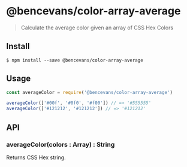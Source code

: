 # @bencevans/color-array-average

> Calculate the average color given an array of CSS Hex Colors

## Install

    $ npm install --save @bencevans/color-array-average

## Usage

```js
const averageColor = require('@bencevans/color-array-average')

averageColor(['#00f', '#0f0', '#f00']) // => '#555555'
averageColor(['#121212', '#121212']) // => '#121212'
```

## API

### averageColor(colors : Array<String>) : String

Returns CSS Hex string.